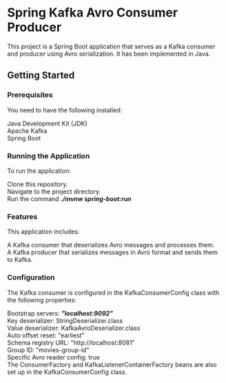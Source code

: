 # Spring Kafka Avro Consumer Producer
This project is a Spring Boot application that serves as a Kafka consumer and producer using Avro serialization. It has been implemented in Java.

## Getting Started
### Prerequisites
You need to have the following installed:

Java Development Kit (JDK) <br />
Apache Kafka <br />
Spring Boot <br />

### Running the Application
To run the application:

Clone this repository. <br />
Navigate to the project directory. <br />
Run the command ***./mvnw spring-boot:run***  <br />
### Features
This application includes:  <br />

A Kafka consumer that deserializes Avro messages and processes them.  <br />
A Kafka producer that serializes messages in Avro format and sends them to Kafka.  <br />
### Configuration 
The Kafka consumer is configured in the KafkaConsumerConfig class with the following properties:  <br />

Bootstrap servers: ***"localhost:9092"***  <br />
Key deserializer: StringDeserializer.class  <br />
Value deserializer: KafkaAvroDeserializer.class  <br />
Auto offset reset: "earliest"  <br />
Schema registry URL: "http://localhost:8081"  <br />
Group ID: "movies-group-id"  <br />
Specific Avro reader config: true  <br />
The ConsumerFactory and KafkaListenerContainerFactory beans are also set up in the KafkaConsumerConfig class.  <br />
